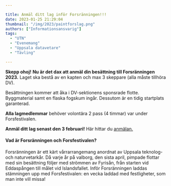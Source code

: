 ```yaml
---

title: Anmäl ditt lag inför Forsränningen!!!
date: 2023-01-25 21:29:04
thumbnail: "/img/2023/paintforslag.png"
authors: ["Informationsansvarig"]
tags: 
  - "UTN"
  - "Evenemang"
  - "Uppsala datavetare"
  - "Tävling"

---
```


**Skepp ohoj!** **Nu är det dax att  anmäl din besättning till Forsränningen 2023.**
Laget ska bestå av en kapten och max 3 skeppare (alla måste tillhöra DV). 

Besättningen kommer att åka i DV-sektionens sponsrade flotte. Byggmaterial samt en flaska fogskum ingår. Dessutom är en tidig startplats garanterad. 

**Alla lagmedlemmar** behöver volontära 2 pass (4 timmar) var under Forsfestivalen. 

**Anmäl ditt lag senast den 3 februari!**
Här hittar du [anmälan.](https://docs.google.com/forms/d/e/1FAIpQLSeGDastQOUBUPAFj6xfnNG7xbevbonQ9jnFioTAttAB9sYuFg/viewform?usp=sf_link)
 
####  Vad är Forsränningen och Forsfestivalen?
Forsränningen är ett kärt vårrarrangemang anordnat av Uppsala teknolog- och naturvetarkår. Då varje år på valborg, den sista april, pimpade flottar med sin besättning följer med strömmen av Fyrisån, från starten vid Eddaspången till målet vid Islandsfallet. Inför Forsränningen laddas stämningen upp med Forsfestivalen: en vecka laddad med festligheter, som man inte vill missa! 